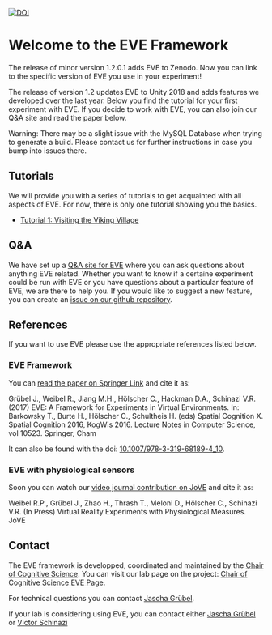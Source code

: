 [![DOI](https://zenodo.org/badge/167457116.svg)](https://zenodo.org/badge/latestdoi/167457116)
# Welcome to the EVE Framework

The release of minor version 1.2.0.1 adds EVE to Zenodo. Now you can link to the specific version of EVE you use in your experiment!

The release of version 1.2 updates EVE to Unity 2018 and adds features we developed over the last year. Below you find the tutorial for your first experiment with EVE. If you decide to work with EVE, you can also join our Q&A site and read the paper below.

Warning: There may be a slight issue with the MySQL Database when trying to generate a build. Please contact us for further instructions in case you bump into issues there.

## Tutorials

We will provide you with a series of tutorials to get acquainted with all aspects of EVE. For now, there is only one tutorial showing you the basics.

 * [Tutorial 1: Visiting the Viking Village](https://www.files.ethz.ch/cog/EVE_tutorial.pdf)

## Q&A

We have set up a [Q&A site for EVE](https://eve.qhub.com/) where you can ask questions about anything EVE related. Whether you want to know if a certaine experiment could be run with EVE or you have questions about a particular feature of EVE, we are there to help you. If you would like to suggest a new feature, you can create an [issue on our github repository](https://github.com/cog-ethz/EVE/issues).

## References

If you want to use EVE please use the appropriate references listed below.

### EVE Framework

You can [read the paper on Springer Link](https://link.springer.com/chapter/10.1007/978-3-319-68189-4_10) and cite it as:

Grübel J., Weibel R., Jiang M.H., Hölscher C., Hackman D.A., Schinazi V.R. (2017) EVE: A Framework for Experiments in Virtual Environments. In: Barkowsky T., Burte H., Hölscher C., Schultheis H. (eds) Spatial Cognition X. Spatial Cognition 2016, KogWis 2016. Lecture Notes in Computer Science, vol 10523. Springer, Cham

It can also be found with the doi: [10.1007/978-3-319-68189-4_10](https://doi.org/10.1007/978-3-319-68189-4_10).

### EVE with physiological sensors

Soon you can watch our [video journal contribution on JoVE](https://www.jove.com/video/58318/virtual-reality-experiments-with-physiological-measures) and cite it as:

Weibel R.P., Grübel J., Zhao H., Thrash T., Meloni D., Hölscher C., Schinazi V.R. (In Press) Virtual Reality Experiments with Physiological Measures. JoVE


## Contact

The EVE framework is developped, coordinated and maintained by the [Chair of Cognitive Science](http://www.cog.ethz.ch/). You can visit our lab page on the project: [Chair of Cognitive Science EVE Page](http://www.cog.ethz.ch/the-lab/eve).

For technical questions you can contact [Jascha Grübel](http://www.cog.ethz.ch/people/jascha-gruebel-phd-candidate.html).

If your lab is considering using EVE, you can contact either [Jascha Grübel](http://www.cog.ethz.ch/people/jascha-gruebel-phd-candidate.html) or [Victor Schinazi](http://www.cog.ethz.ch/people/dr--victor-schinazi.html)
